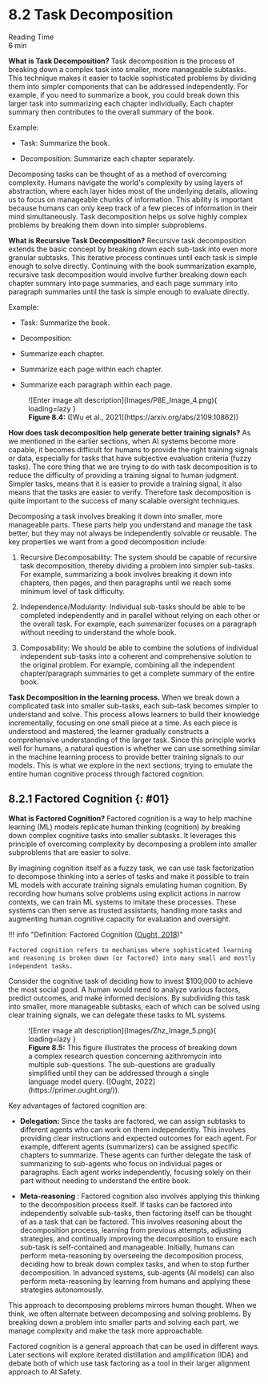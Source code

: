 # 8.2 Task Decomposition
<div class="section-meta">
    <div class="meta-item">
        <span class="meta-icon">
            <i class="fas fa-clock"></i>
        </span>
        <div class="meta-content">
            <div class="meta-label">Reading Time</div>
            <div class="meta-value">6 min</div>
        </div>
    </div>
</div>

**What is Task Decomposition?** Task decomposition is the process of breaking down a complex task into smaller, more manageable subtasks. This technique makes it easier to tackle sophisticated problems by dividing them into simpler components that can be addressed independently. For example, if you need to summarize a book, you could break down this larger task into summarizing each chapter individually. Each chapter summary then contributes to the overall summary of the book.

Example:

- Task: Summarize the book.

- Decomposition: Summarize each chapter separately.

Decomposing tasks can be thought of as a method of overcoming complexity. Humans navigate the world's complexity by using layers of abstraction, where each layer hides most of the underlying details, allowing us to focus on manageable chunks of information. This ability is important because humans can only keep track of a few pieces of information in their mind simultaneously. Task decomposition helps us solve highly complex problems by breaking them down into simpler subproblems.

**What is Recursive Task Decomposition?** Recursive task decomposition extends the basic concept by breaking down each sub-task into even more granular subtasks. This iterative process continues until each task is simple enough to solve directly. Continuing with the book summarization example, recursive task decomposition would involve further breaking down each chapter summary into page summaries, and each page summary into paragraph summaries until the task is simple enough to evaluate directly.

Example:

- Task: Summarize the book.

- Decomposition:

- Summarize each chapter.

- Summarize each page within each chapter.

- Summarize each paragraph within each page.

<figure markdown="span">
![Enter image alt description](Images/P8E_Image_4.png){ loading=lazy }
  <figcaption markdown="1"><b>Figure 8.4:</b> ([Wu et al., 2021](https://arxiv.org/abs/2109.10862))</figcaption>
</figure>

**How does task decomposition help generate better training signals?** As we mentioned in the earlier sections, when AI systems become more capable, it becomes difficult for humans to provide the right training signals or data, especially for tasks that have subjective evaluation criteria (fuzzy tasks). The core thing that we are trying to do with task decomposition is to reduce the difficulty of providing a training signal to human judgment. Simpler tasks, means that it is easier to provide a training signal, it also means that the tasks are easier to verify. Therefore task decomposition is quite important to the success of many scalable oversight techniques.

Decomposing a task involves breaking it down into smaller, more manageable parts. These parts help you understand and manage the task better, but they may not always be independently solvable or reusable. The key properties we want from a good decomposition include:

1. Recursive Decomposability: The system should be capable of recursive task decomposition, thereby dividing a problem into simpler sub-tasks. For example, summarizing a book involves breaking it down into chapters, then pages, and then paragraphs until we reach some minimum level of task difficulty.

2. Independence/Modularity: Individual sub-tasks should be able to be completed independently and in parallel without relying on each other or the overall task. For example, each summarizer focuses on a paragraph without needing to understand the whole book.

3. Composability: We should be able to combine the solutions of individual independent sub-tasks into a coherent and comprehensive solution to the original problem. For example, combining all the independent chapter/paragraph summaries to get a complete summary of the entire book.

**Task Decomposition in the learning process.** When we break down a complicated task into smaller sub-tasks, each sub-task becomes simpler to understand and solve. This process allows learners to build their knowledge incrementally, focusing on one small piece at a time. As each piece is understood and mastered, the learner gradually constructs a comprehensive understanding of the larger task. Since this principle works well for humans, a natural question is whether we can use something similar in the machine learning process to provide better training signals to our models. This is what we explore in the next sections, trying to emulate the entire human cognitive process through factored cognition.

## 8.2.1 Factored Cognition {: #01}

**What is Factored Cognition?** Factored cognition is a way to help machine learning (ML) models replicate human thinking (cognition) by breaking down complex cognitive tasks into smaller subtasks. It leverages this principle of overcoming complexity by decomposing a problem into smaller subproblems that are easier to solve.

By imagining cognition itself as a fuzzy task, we can use task factorization to decompose thinking into a series of tasks and make it possible to train ML models with accurate training signals emulating human cognition. By recording how humans solve problems using explicit actions in narrow contexts, we can train ML systems to imitate these processes. These systems can then serve as trusted assistants, handling more tasks and augmenting human cognitive capacity for evaluation and oversight.

!!! info "Definition: Factored Cognition ([Ought, 2018](https://ought.org/research/factored-cognition))"



    Factored cognition refers to mechanisms where sophisticated learning and reasoning is broken down (or factored) into many small and mostly independent tasks.



Consider the cognitive task of deciding how to invest $100,000 to achieve the most social good. A human would need to analyze various factors, predict outcomes, and make informed decisions. By subdividing this task into smaller, more manageable subtasks, each of which can be solved using clear training signals, we can delegate these tasks to ML systems.

<figure markdown="span">
![Enter image alt description](Images/Zhz_Image_5.png){ loading=lazy }
  <figcaption markdown="1"><b>Figure 8.5:</b> This figure illustrates the process of breaking down a complex research question concerning azithromycin into multiple sub-questions. The sub-questions are gradually simplified until they can be addressed through a single language model query. ([Ought, 2022](https://primer.ought.org/)).</figcaption>
</figure>

Key advantages of factored cognition are:

- **Delegation:** Since the tasks are factored, we can assign subtasks to different agents who can work on them independently. This involves providing clear instructions and expected outcomes for each agent. For example, different agents (summarizers) can be assigned specific chapters to summarize. These agents can further delegate the task of summarizing to sub-agents who focus on individual pages or paragraphs. Each agent works independently, focusing solely on their part without needing to understand the entire book.

- **Meta-reasoning** : Factored cognition also involves applying this thinking to the decomposition process itself. If tasks can be factored into independently solvable sub-tasks, then factoring itself can be thought of as a task that can be factored. This involves reasoning about the decomposition process, learning from previous attempts, adjusting strategies, and continually improving the decomposition to ensure each sub-task is self-contained and manageable. Initially, humans can perform meta-reasoning by overseeing the decomposition process, deciding how to break down complex tasks, and when to stop further decomposition. In advanced systems, sub-agents (AI models) can also perform meta-reasoning by learning from humans and applying these strategies autonomously.

This approach to decomposing problems mirrors human thought. When we think, we often alternate between decomposing and solving problems. By breaking down a problem into smaller parts and solving each part, we manage complexity and make the task more approachable.

Factored cognition is a general approach that can be used in different ways. Later sections will explore iterated distillation and amplification (IDA) and debate both of which use task factoring as a tool in their larger alignment approach to AI Safety.